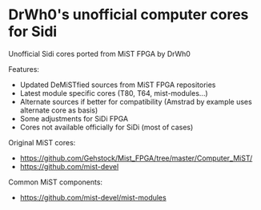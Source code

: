 # DrWh0's unofficial computer cores for Sidi

Unofficial Sidi cores ported from MiST FPGA by DrWh0

Features:

* Updated DeMiSTfied sources from MiST FPGA repositories
* Latest module specific cores (T80, T64, mist-modules...)
* Alternate sources if better for compatibility (Amstrad by example uses alternate core as basis)
* Some adjustments for SiDi FPGA
* Cores not available officially for SiDi (most of cases)


Original MiST cores:

* https://github.com/Gehstock/Mist_FPGA/tree/master/Computer_MiST/
* https://github.com/mist-devel

Common MiST components:

* https://github.com/mist-devel/mist-modules

